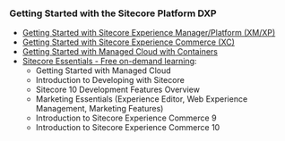 ### Getting Started with the Sitecore Platform DXP

- [Getting Started with Sitecore Experience Manager/Platform (XM/XP)](https://doc.sitecore.com/en/developers/hd/200/sitecore-headless-development/walkthrough--using-the-getting-started-template.html)
- [Getting Started with Sitecore Experience Commerce (XC)](https://doc.sitecore.com/en/developers/101/sitecore-experience-commerce/getting-started-with-development.html)
- [Getting Started with Managed Cloud with Containers](/learn/getting-started/managed-cloud-with-containers)
- [Sitecore Essentials - Free on-demand learning](https://learning.sitecore.com/pathway/sitecore-essentials): 
  - Getting Started with Managed Cloud
  - Introduction to Developing with Sitecore
  - Sitecore 10 Development Features Overview
  - Marketing Essentials (Experience Editor, Web Experience Management, Marketing Features)
  - Introduction to Sitecore Experience Commerce 9
  - Introduction to Sitecore Experience Commerce 10
